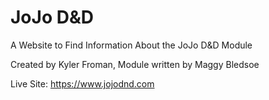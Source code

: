 # JoJo D&D
A Website to Find Information About the JoJo D&D Module

Created by Kyler Froman, Module written by Maggy Bledsoe

Live Site: https://www.jojodnd.com